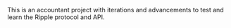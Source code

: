This is an accountant project with iterations and advancements to test and learn the Ripple protocol and API.
